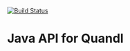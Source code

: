 [![Build Status](https://travis-ci.org/mrcodeninja/quandl-java.svg)](https://travis-ci.org/mrcodeninja/quandl-java)

Java API for Quandl
===================

